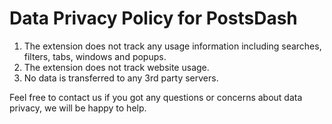 # Data Privacy Policy for PostsDash

1. The extension does not track any usage information including searches, filters, tabs, windows and popups.
2. The extension does not track website usage.
3. No data is transferred to any 3rd party servers.

Feel free to contact us if you got any questions or concerns about data privacy, we will be happy to help.